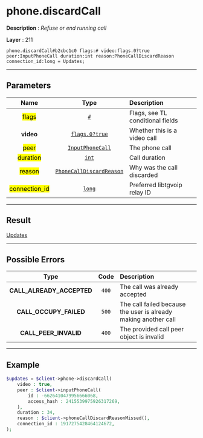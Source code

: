 # phone.discardCall

**Description** : *Refuse or end running call*

**Layer** : 211

```tl
phone.discardCall#b2cbc1c0 flags:# video:flags.0?true peer:InputPhoneCall duration:int reason:PhoneCallDiscardReason connection_id:long = Updates;
```

---

## Parameters

| Name | Type | Description |
| :---: | :---: | :--- |
| <mark>flags</mark> | [`#`](type/#) | Flags, see TL conditional fields |
| **video** | [`flags.0?true`](type/true) | Whether this is a video call |
| <mark>peer</mark> | [`InputPhoneCall`](type/InputPhoneCall) | The phone call |
| <mark>duration</mark> | [`int`](type/int) | Call duration |
| <mark>reason</mark> | [`PhoneCallDiscardReason`](type/PhoneCallDiscardReason) | Why was the call discarded |
| <mark>connection_id</mark> | [`long`](type/long) | Preferred libtgvoip relay ID |

---

## Result

[Updates](type/Updates)

---

## Possible Errors

| Type | Code | Description |
| :---: | :---: | :--- |
| **CALL_ALREADY_ACCEPTED** | `400` | The call was already accepted |
| **CALL_OCCUPY_FAILED** | `500` | The call failed because the user is already making another call |
| **CALL_PEER_INVALID** | `400` | The provided call peer object is invalid |

---

## Example

```php
$updates = $client->phone->discardCall(
	video : true,
	peer : $client->inputPhoneCall(
		id : -6626410479956666068,
		access_hash : 2415539975926317269,
	),
	duration : 34,
	reason : $client->phoneCallDiscardReasonMissed(),
	connection_id : 1917275428464124672,
);
```